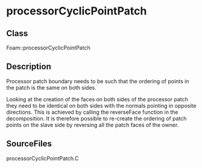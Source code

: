 # processorCyclicPointPatch 
## Class
Foam::processorCyclicPointPatch

## Description
Processor patch boundary needs to be such that the ordering of
points in the patch is the same on both sides.

Looking at the creation of the faces on both sides of the processor
patch they need to be identical on both sides with the normals pointing
in opposite directions.  This is achieved by calling the reverseFace
function in the decomposition.  It is therefore possible to re-create
the ordering of patch points on the slave side by reversing all the
patch faces of the owner.

## SourceFiles
processorCyclicPointPatch.C

